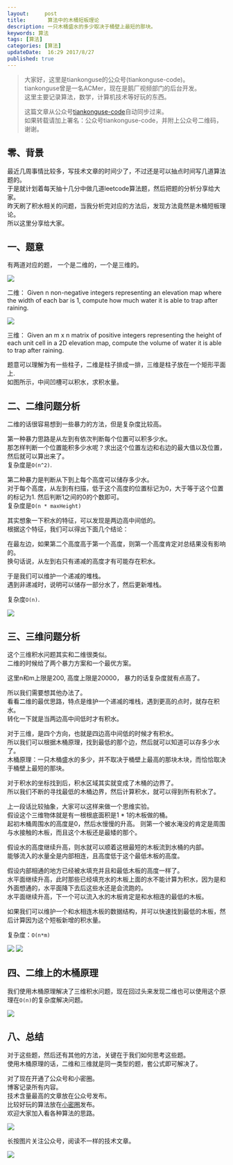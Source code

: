 ```yaml
---   
layout:     post  
title:       算法中的木桶短板理论
description: 一只木桶盛水的多少取决于桶壁上最短的那块。    
keywords: 算法
tags: [算法]  
categories: [算法]  
updateDate:  16:29 2017/8/27  
published: true  
---  
```

  
  
>   
> 大家好，这里是tiankonguse的公众号(tiankonguse-code)。    
> tiankonguse曾是一名ACMer，现在是鹅厂视频部门的后台开发。    
> 这里主要记录算法，数学，计算机技术等好玩的东西。   
>      
> 这篇文章从公众号[tiankonguse-code](http://mp.weixin.qq.com/s/Cte5aGAGuwAQ5tmQXTPhGw)自动同步过来。    
> 如果转载请加上署名：公众号tiankonguse-code，并附上公众号二维码，谢谢。  
>   
>    
  

## 零、背景

最近几周事情比较多，写技术文章的时间少了，不过还是可以抽点时间写几道算法题的。  
于是就计划着每天抽十几分中做几道leetcode算法题，然后把题的分析分享给大家。  
昨天刷了积水相关的问题，当我分析完对应的方法后，发现方法竟然是木桶短板理论。  
所以这里分享给大家。  


## 一、题意

有两道对应的题， 一个是二维的，一个是三维的。  

![](https://res2017.tiankonguse.com/images/2017/08/27/001.jpg)

二维： Given n non-negative integers representing an elevation map where the width of each bar is 1, compute how much water it is able to trap after raining.    


![](https://res2017.tiankonguse.com/images/2017/08/27/002.jpg)

三维： Given an m x n matrix of positive integers representing the height of each unit cell in a 2D elevation map, compute the volume of water it is able to trap after raining.    


题意可以理解为有一些柱子，二维是柱子排成一排，三维是柱子放在一个矩形平面上.  
如图所示，中间凹槽可以积水，求积水量。  



## 二、二维问题分析


二维的话很容易想到一些暴力的方法，但是复杂度比较高。  


第一种暴力思路是从左到有依次判断每个位置可以积多少水。  
那怎样判断一个位置能积多少水呢？求出这个位置左边和右边的最大值以及位置，然后就可以算出来了。    
复杂度是`O(n^2)`.    


第二种暴力是判断从下到上每个高度可以储存多少水。    
对于每个高度，从左到有扫描，低于这个高度的位置标记为0，大于等于这个位置的标记为1. 然后判断1之间的0的个数即可。    
复杂度是`O(n * maxHeight)`  


其实想象一下积水的特征，可以发现是两边高中间低的。  
根据这个特征，我们可以得出下面几个结论：  


在最左边，如果第二个高度高于第一个高度，则第一个高度肯定对总结果没有影响的。  
换句话说，从左到右只有递减的高度才有可能存在积水。    

于是我们可以维护一个递减的堆栈。  
遇到非递减时，说明可以储存一部分水了，然后更新堆栈。

复杂度`O(n)`.  


![](https://res2017.tiankonguse.com/images/2017/08/27/003.png)



## 三、三维问题分析

这个三维积水问题其实和二维很类似。  
二维的时候给了两个暴力方案和一个最优方案。  


这里n和m上限是200, 高度上限是20000， 暴力的话复杂度就有点高了。  


所以我们需要想其他办法了。  
看看二维的最优思路，特点是维护一个递减的堆栈，遇到更高的点时，就存在积水。  
转化一下就是当两边高中间低时才有积水。  


对于三维，是四个方向，也就是四边高中间低的时候才有积水。  
所以我们可以根据木桶原理，找到最低的那个边，然后就可以知道可以存多少水了。  
木桶原理：一只木桶盛水的多少，并不取决于桶壁上最高的那块木块，而恰恰取决于桶壁上最短的那块。


对于积水的坐标找到后，积水区域其实就变成了木桶的边界了。  
所以我们不断的寻找最低的木桶边界，然后计算积水，就可以得到所有积水了。  


上一段话比较抽象，大家可以这样来做一个思维实验。  
假设这个三维物体就是有一根根底面积是1 * 1的木板做的桶。  
起初木桶周围水的高度是0，然后水慢慢的升高。
则第一个被水淹没的肯定是周围与水接触的木板，而且这个木板还是最矮的那个。  

假设水的高度继续升高，则水就可以顺着这根最短的木板流到水桶的内部。  
能够流入的水量全是内部相连，且高度低于这个最低木板的高度。  


假设内部相通的地方已经被水填充并且和最低木板的高度一样了。  
水平面继续升高，此时那些已经填充水的木板上面的水不能计算为积水，因为是和外面想通的，水平面降下去后这些水还是会流跑的。  
水平面继续升高，下一个可以流入水的木板肯定是和水相连的最低的木板。  

如果我们可以维护一个和水相连木板的数据结构，并可以快速找到最低的木板，然后计算因为这个短板新增的积水量。


复杂度：`O(n*m)`  

![](https://res2017.tiankonguse.com/images/2017/08/27/004.png)
![](https://res2017.tiankonguse.com/images/2017/08/27/005.png)


## 四、二维上的木桶原理

我们使用木桶原理解决了三维积水问题，现在回过头来发现二维也可以使用这个原理在`O(n)`的复杂度解决问题。  


![](https://res2017.tiankonguse.com/images/2017/08/27/006.png)



## 八、总结

对于这些题，然后还有其他的方法，关键在于我们如何思考这些题。  
使用木桶原理的话，二维和三维就是同一类型的题，套公式即可解决了。      

  
对了现在开通了公众号和小密圈。  
博客记录所有内容。  
技术含量最高的文章放在公众号发布。  
比较好玩的算法放在[小密圈](https://wx.xiaomiquan.com/mweb/views/joingroup/join_group.html?group_id=281548515451&secret=r0krqw9fw0at24vxjxo1uo4k0h4lfe47&extra=d67ce0c25ec91252b3af846a10154c9e9d4cb50c763fee178acd68cd2c2e09ee)发布。  
欢迎大家加入看各种算法的思路。  

![](https://res.tiankonguse.com/images/tiankonguse-algorithms.png)  
  
  
长按图片关注公众号，阅读不一样的技术文章。   
  
![](https://res.tiankonguse.com/images/tiankonguse-code.gif)  
  
  
